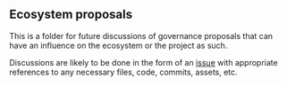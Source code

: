 ## Ecosystem proposals

This is a folder for future discussions of governance proposals that can have an influence on the ecosystem or the project as such. 

Discussions are likely to be done in the form of an [issue](https://github.com/cybercongress/congress/issues) with appropriate references to any necessary files, code, commits, assets, etc. 

